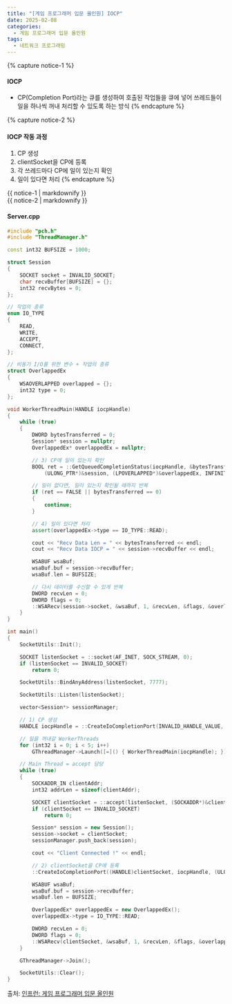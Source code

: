```yaml
---
title: "[게임 프로그래머 입문 올인원] IOCP"
date: 2025-02-08
categories:
  - 게임 프로그래머 입문 올인원
tags:
  - 네트워크 프로그래밍
---
```




{% capture notice-1 %}
#### IOCP

* CP(Completion Port)라는 큐를 생성하여 호출된 작업들을 큐에 넣어 쓰레드들이 일을 하나씩 꺼내 처리할 수 있도록 하는 방식
{% endcapture %}

{% capture notice-2 %}
#### IOCP 작동 과정

1. CP 생성
2. clientSocket을 CP에 등록
3. 각 쓰레드마다 CP에 일이 있는지 확인
4. 일이 있다면 처리
{% endcapture %}



<div class="notice">
  {{ notice-1 | markdownify }}
</div>

<div class="notice">
  {{ notice-2 | markdownify }}
</div>

#### Server.cpp
```cpp
#include "pch.h"
#include "ThreadManager.h"

const int32 BUFSIZE = 1000;

struct Session
{
	SOCKET socket = INVALID_SOCKET;
	char recvBuffer[BUFSIZE] = {};
	int32 recvBytes = 0;
};

// 작업의 종류
enum IO_TYPE
{
	READ,
	WRITE,
	ACCEPT,
	CONNECT,
};

// 비동기 I/O를 위한 변수 + 작업의 종류
struct OverlappedEx
{
	WSAOVERLAPPED overlapped = {};
	int32 type = 0;
};

void WorkerThreadMain(HANDLE iocpHandle)
{
	while (true)
	{
		DWORD bytesTransferred = 0;
		Session* session = nullptr;
		OverlappedEx* overlappedEx = nullptr;

		// 3) CP에 일이 있는지 확인
		BOOL ret = ::GetQueuedCompletionStatus(iocpHandle, &bytesTransferred,
			(ULONG_PTR*)&session, (LPOVERLAPPED*)&overlappedEx, INFINITE);

		// 일이 없다면, 일이 있는지 확인될 때까지 반복
		if (ret == FALSE || bytesTransferred == 0)
		{
			continue;
		}

		// 4) 일이 있다면 처리
		assert(overlappedEx->type == IO_TYPE::READ);

		cout << "Recv Data Len = " << bytesTransferred << endl;
		cout << "Recv Data IOCP = " << session->recvBuffer << endl;

		WSABUF wsaBuf;
		wsaBuf.buf = session->recvBuffer;
		wsaBuf.len = BUFSIZE;

		// 다시 데이터를 수신할 수 있게 반복
		DWORD recvLen = 0;
		DWORD flags = 0;
		::WSARecv(session->socket, &wsaBuf, 1, &recvLen, &flags, &overlappedEx->overlapped, NULL);
	}
}

int main()
{
	SocketUtils::Init();

	SOCKET listenSocket = ::socket(AF_INET, SOCK_STREAM, 0);
	if (listenSocket == INVALID_SOCKET)
		return 0;

	SocketUtils::BindAnyAddress(listenSocket, 7777);

	SocketUtils::Listen(listenSocket);

	vector<Session*> sessionManager;

	// 1) CP 생성
	HANDLE iocpHandle = ::CreateIoCompletionPort(INVALID_HANDLE_VALUE, NULL, 0, 0);

	// 일을 꺼내갈 WorkerThreads
	for (int32 i = 0; i < 5; i++)
		GThreadManager->Launch([=]() { WorkerThreadMain(iocpHandle); });

	// Main Thread = accept 담당
	while (true)
	{
		SOCKADDR_IN clientAddr;
		int32 addrLen = sizeof(clientAddr);

		SOCKET clientSocket = ::accept(listenSocket, (SOCKADDR*)&clientAddr, &addrLen);
		if (clientSocket == INVALID_SOCKET)
			return 0;

		Session* session = new Session();
		session->socket = clientSocket;
		sessionManager.push_back(session);

		cout << "Client Connected !" << endl;

		// 2) clientSocket을 CP에 등록
		::CreateIoCompletionPort((HANDLE)clientSocket, iocpHandle, (ULONG_PTR)session, 0);

		WSABUF wsaBuf;
		wsaBuf.buf = session->recvBuffer;
		wsaBuf.len = BUFSIZE;

		OverlappedEx* overlappedEx = new OverlappedEx();
		overlappedEx->type = IO_TYPE::READ;

		DWORD recvLen = 0;
		DWORD flags = 0;
		::WSARecv(clientSocket, &wsaBuf, 1, &recvLen, &flags, &overlappedEx->overlapped, NULL);
	}

	GThreadManager->Join();

	SocketUtils::Clear();
}
```

출처: [인프런: 게임 프로그래머 입문 올인원][source]

[source]: https://www.inflearn.com/course/%EA%B2%8C%EC%9E%84-%ED%94%84%EB%A1%9C%EA%B7%B8%EB%9E%98%EB%A8%B8-%EC%9E%85%EB%AC%B8-%EC%98%AC%EC%9D%B8%EC%9B%90-rookiss/dashboard